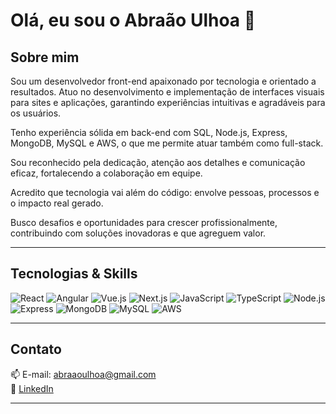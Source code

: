 # Olá, eu sou o Abraão Ulhoa 👋

## Sobre mim

Sou um desenvolvedor front-end apaixonado por tecnologia e orientado a resultados. Atuo no desenvolvimento e implementação de interfaces visuais para sites e aplicações, garantindo experiências intuitivas e agradáveis para os usuários.

Tenho experiência sólida em back-end com SQL, Node.js, Express, MongoDB, MySQL e AWS, o que me permite atuar também como full-stack.

Sou reconhecido pela dedicação, atenção aos detalhes e comunicação eficaz, fortalecendo a colaboração em equipe.

Acredito que tecnologia vai além do código: envolve pessoas, processos e o impacto real gerado.

Busco desafios e oportunidades para crescer profissionalmente, contribuindo com soluções inovadoras e que agreguem valor.

---

## Tecnologias & Skills

![React](https://img.shields.io/badge/React-20232A?style=for-the-badge&logo=react&logoColor=61DAFB)
![Angular](https://img.shields.io/badge/Angular-DD0031?style=for-the-badge&logo=angular&logoColor=white)
![Vue.js](https://img.shields.io/badge/Vue.js-35495E?style=for-the-badge&logo=vue.js&logoColor=4FC08D)
![Next.js](https://img.shields.io/badge/Next.js-000000?style=for-the-badge&logo=next.js&logoColor=white)
![JavaScript](https://img.shields.io/badge/JavaScript-F7DF1E?style=for-the-badge&logo=javascript&logoColor=black)
![TypeScript](https://img.shields.io/badge/TypeScript-3178C6?style=for-the-badge&logo=typescript&logoColor=white)
![Node.js](https://img.shields.io/badge/Node.js-339933?style=for-the-badge&logo=node.js&logoColor=white)
![Express](https://img.shields.io/badge/Express-000000?style=for-the-badge)
![MongoDB](https://img.shields.io/badge/MongoDB-47A248?style=for-the-badge&logo=mongodb&logoColor=white)
![MySQL](https://img.shields.io/badge/MySQL-4479A1?style=for-the-badge&logo=mysql&logoColor=white)
![AWS](https://img.shields.io/badge/AWS-232F3E?style=for-the-badge&logo=amazonaws&logoColor=white)

---

## Contato

📫 E-mail: abraaoulhoa@gmail.com  
🔗 [LinkedIn](www.linkedin.com/in/abraaoulhoa)  

---
